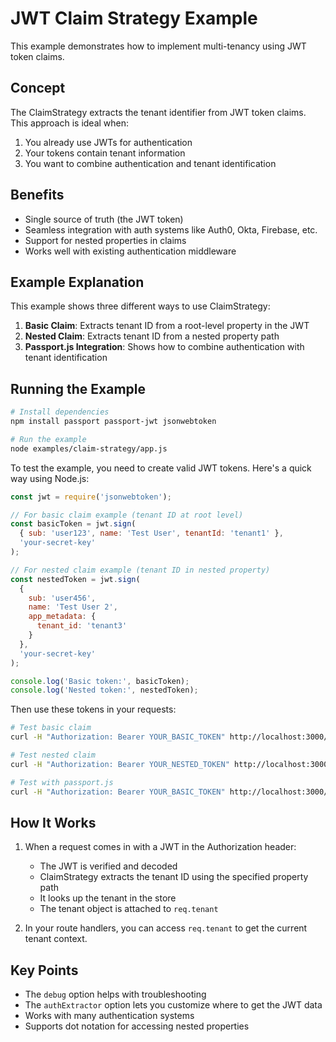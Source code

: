 # JWT Claim Strategy Example

This example demonstrates how to implement multi-tenancy using JWT token claims.

## Concept

The ClaimStrategy extracts the tenant identifier from JWT token claims. This approach is ideal when:

1. You already use JWTs for authentication
2. Your tokens contain tenant information
3. You want to combine authentication and tenant identification

## Benefits

- Single source of truth (the JWT token)
- Seamless integration with auth systems like Auth0, Okta, Firebase, etc.
- Support for nested properties in claims
- Works well with existing authentication middleware

## Example Explanation

This example shows three different ways to use ClaimStrategy:

1. **Basic Claim**: Extracts tenant ID from a root-level property in the JWT
2. **Nested Claim**: Extracts tenant ID from a nested property path
3. **Passport.js Integration**: Shows how to combine authentication with tenant identification

## Running the Example

```bash
# Install dependencies
npm install passport passport-jwt jsonwebtoken

# Run the example
node examples/claim-strategy/app.js
```

To test the example, you need to create valid JWT tokens. Here's a quick way using Node.js:

```javascript
const jwt = require('jsonwebtoken');

// For basic claim example (tenant ID at root level)
const basicToken = jwt.sign(
  { sub: 'user123', name: 'Test User', tenantId: 'tenant1' },
  'your-secret-key'
);

// For nested claim example (tenant ID in nested property)
const nestedToken = jwt.sign(
  { 
    sub: 'user456', 
    name: 'Test User 2',
    app_metadata: { 
      tenant_id: 'tenant3' 
    }
  },
  'your-secret-key'
);

console.log('Basic token:', basicToken);
console.log('Nested token:', nestedToken);
```

Then use these tokens in your requests:

```bash
# Test basic claim
curl -H "Authorization: Bearer YOUR_BASIC_TOKEN" http://localhost:3000/api/basic/hello

# Test nested claim
curl -H "Authorization: Bearer YOUR_NESTED_TOKEN" http://localhost:3000/api/nested/hello

# Test with passport.js
curl -H "Authorization: Bearer YOUR_BASIC_TOKEN" http://localhost:3000/api/passport/hello
```

## How It Works

1. When a request comes in with a JWT in the Authorization header:
   - The JWT is verified and decoded
   - ClaimStrategy extracts the tenant ID using the specified property path
   - It looks up the tenant in the store
   - The tenant object is attached to `req.tenant`

2. In your route handlers, you can access `req.tenant` to get the current tenant context.

## Key Points

- The `debug` option helps with troubleshooting
- The `authExtractor` option lets you customize where to get the JWT data
- Works with many authentication systems
- Supports dot notation for accessing nested properties
